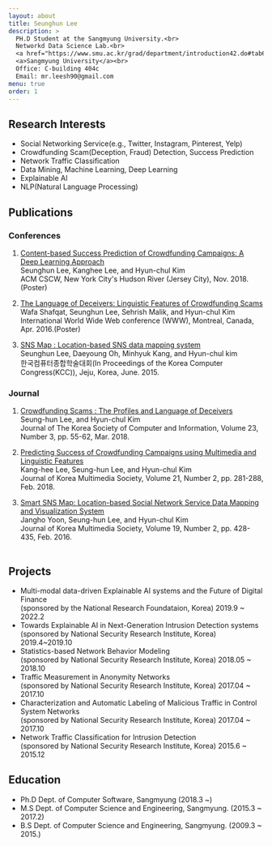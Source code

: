 ```yaml
---
layout: about
title: Seunghun Lee
description: >
  PH.D Student at the Sangmyung University.<br>
  Networkd Data Science Lab.<br>
  <a href="https://www.smu.ac.kr/grad/department/introduction42.do#tab6921">Dept. of Computer Science and Engineering</a><br>
  <a>Sangmyung University</a><br>
  Office: C-building 404c
  Email: mr.leesh90@gmail.com
menu: true
order: 1
---
```


## Research Interests

 - Social Networking Service(e.g., Twitter, Instagram, Pinterest, Yelp) 
 - Crowdfunding Scam(Deception, Fraud) Detection, Success Prediction
 - Network Traffic Classification
 - Data Mining, Machine Learning, Deep Learning
 - Explainable AI
 - NLP(Natural Language Processing)

## Publications
### Conferences

 1. [Content-based Success Prediction of Crowdfunding Campaigns: A Deep Learning Approach][1]<br>
 Seunghun Lee, Kanghee Lee, and Hyun-chul Kim<br>
 ACM CSCW, New York City's Hudson River (Jersey City), Nov. 2018.(Poster)

 2. [The Language of Deceivers: Linguistic Features of Crowdfunding Scams][2]<br>
 Wafa Shafqat, Seunghun Lee, Sehrish Malik, and Hyun-chul Kim<br>
 International World Wide Web conference (WWW), Montreal, Canada, Apr. 2016.(Poster)

 3. [SNS Map : Location-based SNS data mapping system][3]<br>
 Seunghun Lee, Daeyoung Oh, Minhyuk Kang, and Hyun-chul kim<br>
 한국컴퓨터종합학술대회(In Proceedings of the Korea Computer Congress(KCC)), Jeju, Korea, June. 2015.


### Journal

 1. [Crowdfunding Scams : The Profiles and Language of Deceivers][4]<br>
 Seung-hun Lee, and Hyun-chul Kim<br>
 Journal of The Korea Society of Computer and Information, Volume 23, Number 3, pp. 55-62, Mar. 2018.

 2. [Predicting Success of Crowdfunding Campaigns using Multimedia and Linguistic Features][5]<br>
 Kang-hee Lee, Seung-hun Lee, and Hyun-chul Kim<br>
 Journal of Korea Multimedia Society, Volume 21, Number 2, pp. 281-288, Feb. 2018.

 3. [Smart SNS Map: Location-based Social Network Service Data Mapping and Visualization System][6]<br>
 Jangho Yoon, Seung-hun Lee, and Hyun-chul Kim<br>
 Journal of Korea Multimedia Society, Volume 19, Number 2, pp. 428-435, Feb. 2016.<br><br>

## Projects
 - Multi-modal data-driven Explainable AI systems and the Future of Digital Finance <br>
 (sponsored by the National Research Foundataion, Korea) 2019.9 ~ 2022.2
 - Towards Explainable AI in Next-Generation Intrusion Detection systems <br>
 (sponsored by National Security Research Institute, Korea) 2019.4~2019.10
 - Statistics-based Network Behavior Modeling <br>
 (sponsored by National Security Research Institute, Korea) 2018.05 ~ 2018.10
 - Traffic Measurement in Anonymity Networks <br>
 (sponsored by National Security Research Institute, Korea) 2017.04 ~ 2017.10 
 - Characterization and Automatic Labeling of Malicious Traffic in Control System Networks <br>
 (sponsored by National Security Research Institute, Korea) 2017.04 ~ 2017.10
 - Network Traffic Classification for Intrusion Detection <br>
 (sponsored by National Security Research Institute, Korea) 2015.6 ~ 2015.12


## Education

 - Ph.D Dept. of Computer Software, Sangmyung (2018.3 ~)
 - M.S Dept. of Computer Science and Engineering, Sangmyung. (2015.3 ~ 2017.2)
 - B.S Dept. of Computer Science and Engineering, Sangmyung. (2009.3 ~ 2015.)



[1]:{{site.url}}/papers/Content-based_Success_Prediction_of_Crowdfunding.pdf
[2]:{{site.url}}/papers/The_Language_of_Deceivers.pdf
[3]:{{site.url}}/papers/SNSMap.pdf
[4]:{{site.url}}/papers/Crowdfunding_Scams.pdf
[5]:{{site.url}}/papers/Predicting_Success_of_Crowdfunding_Campaigns.pdf
[6]:{{site.url}}/papers/Smart_SNS_Map.pdf



<!-- 
**Hydejack** is the complete package for professionals on the web.
It features a blog suitable for both prose and technical documentation,
a showcase for your projects, and a resume that is well-integrated with the design.

> Your presence on the web --- A [blog], a [portfolio] and a [resume].
{:.lead}

## Download
There are two versions of **Hydejack**: The *free version* includes basic blogging functionality,
as did previous versions of the theme.
The *PRO version* includes additional features for professionals:
A [portfolio], a [resume] layout and a [welcome] page to feature your favorite projects and posts.

This table details what is and isn't included in each respective version.

|                                     | Free                                   | PRO                                          |
|:------------------------------------|:--------------------------------------:|:--------------------------------------------:|
| Blog                                | &#x2714;                               | &#x2714;                                     |
| [Features][feat]                    | &#x2714;                               | &#x2714;                                     |
| [Portfolio] Layout                  |                                        | &#x2714;                                     |
| [Resume] Layout                     |                                        | &#x2714;                                     |
| [Welcome] Layout                    |                                        | &#x2714;                                     |
| [Newsletter Box][news]              |                                        | &#x2714;                                     |
| [Custom Forms][forms]               |                                        | &#x2714;                                     |
| No Hydejack Branding                |                                        | &#x2714;                                     |
| License                             | [GPL-3.0][license]                     | [PRO]                                        |
| Source                              | [GitHub][src]                          | Included                                     |
| Support[^1]                         | No                                     | No                                           |
| Price                               | Free                                   | $29                                          |
|                                     | [**Download**][kit]                    | [**Buy Now - $29**][buy] [^2]                |
{:.stretch-table}

[^1]: You MAY open an issue on GitHub, but no response and/or fix is guaranteed.
      You understand that using Jekyll requires technical know-how, and is NOT comparable to Wordpress in terms of usability.
      Please use the free version to confirm that Hydejack works for you.
      For more, see the [PRO] license.

## Features
Both versions include these features:

* Full in-app page loading, powered by [hy-push-state]{:.external}
* A customizable sidebar that turns into a drawer menu on mobile, powered by [hy-drawer]{:.external}
* Advanced FLIP animations, inspired by Material Design
* Good [Google PageSpeed Score][gpss][^4]
* Higher *perceived speed* thanks to content pre-fetching
* [Syntax highlighting](#syntax-highlighting), powered by [Rouge]
* [LaTeX math blocks](#latex-math-blocks), powered by [KaTeX]
* Change the wording of built-in strings and possibly translate in other languages
* Support for categories and tags
* Built-in icons for many social networks
* Simple and semantic HTML — can be viewed even with text-based browsers
* Author section below each article and support for multiple authors
* Progressive enhancement — sacrifice features, not content
* Google Analytics and Google Fonts support
* Disqus comments
* Print layout — Used to render Hydejack's [PDF documentation][pdf]
* Blog layout via `jekyll-paginate` (optional)
* SEO meta tags via `jekyll-seo-tag` (optional)
* Github avatars via `jekyll-avatar` (optional)
* Gist support via `jekyll-gist` (optional)

[^4]: Actual page load speed depends on your hosting provider, resolution of embedded images and usage of 3rd party plugins.  

### Syntax Highlighting
Syntax highlighting powered by [Rouge].

~~~ruby
# Ruby code with syntax highlighting
GitHubPages::Dependencies.gems.each do |gem, version|
  s.add_dependency(gem, "= #{version}")
end
~~~

### LaTeX Math Blocks
Write formulas in familiar LaTeX syntax. Powered by [KaTeX].

$$
\begin{aligned}
  \phi(x,y) &= \phi \left(\sum_{i=1}^n x_ie_i, \sum_{j=1}^n y_je_j \right) \\[2em]
            &= \sum_{i=1}^n \sum_{j=1}^n x_i y_j \phi(e_i, e_j)            \\[2em]
            &= (x_1, \ldots, x_n)
               \left(\begin{array}{ccc}
                 \phi(e_1, e_1)  & \cdots & \phi(e_1, e_n) \\
                 \vdots          & \ddots & \vdots         \\
                 \phi(e_n, e_1)  & \cdots & \phi(e_n, e_n)
               \end{array}\right)
               \left(\begin{array}{c}
                 y_1    \\
                 \vdots \\
                 y_n
               \end{array}\right)
\end{aligned}
$$

### Newsletter Subscription Box*
The *PRO version* has built-in support for [Tinyletter] subscription boxes.

If you are using a different newsletter service, like MailChimp,
you can build a custom newsletter subscription box using [custom forms][forms].

## Versions
### Free Version
The *free version* features the design and tech of **Hydejack**, but only supports basic blogging.

[**Download**][kit]

### PRO Version
The *PRO version* aims to be the complete package for professionals on the web.
It includes layouts for your [portfolio],
your [resume] (with support for [JSON Resume](https://jsonresume.org/)),
a [welcome] page to introduce yourself to visitors,
built-in support for [Tinyletter], and from element styles so you can build arbitrary contact forms.

[**Buy Now - $29**][buy] [^2]

[^2]: Transactions secured by [Stripe](https://stripe.com). Downloads handled by [Simple Goods](https://simplegoods.co/).  

[blog]: https://qwtel.com/hydejack/blog/
[portfolio]: https://qwtel.com/hydejack/variations/
[resume]: https://qwtel.com/hydejack/resume/
[download]: https://qwtel.com/download/
[welcome]: https://qwtel.com/hydejack/
[forms]: https://qwtel.com/hydejack/forms-by-example/

[feat]: #features
[news]: #newsletter-subscription-box
[syntax]: #syntax-highlighting
[latex]: #latex-math-blocks

[license]: LICENSE.md
[pro]: licenses/PRO.md
[docs]: docs/7.5.0/index.md

[kit]: https://github.com/qwtel/hydejack-starter-kit/archive/v7.5.0.zip
[src]: https://github.com/qwtel/hydejack
[gem]: https://rubygems.org/gems/jekyll-theme-hydejack
[buy]: https://app.simplegoods.co/i/AQTTVBOE

[gpss]: https://developers.google.com/speed/pagespeed/insights/?url=https%3A%2F%2Fqwtel.com%2Fhydejack%2F
[wiki]: https://github.com/qwtel/hydejack/blob/master/docs/7.5.0/index.md
[pdf]: https://github.com/qwtel/hydejack/releases/download/v7.5.0/Documentation._.Hydejack.pdf
[hy-push-state]: https://qwtel.com/hy-push-state/
[hy-drawer]: https://qwtel.com/hy-drawer/
[rouge]: http://rouge.jneen.net
[katex]: https://khan.github.io/KaTeX/
[tinyletter]: https://tinyletter.com/

*[FLIP]: First-Last-Invert-Play. A coding technique to achieve performant page transition animations.
 -->